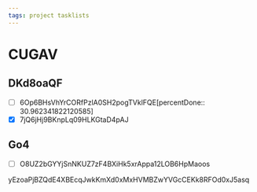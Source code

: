 ```yaml
---
tags: project tasklists
---
```


# CUGAV

## DKd8oaQF

* [ ] 6Op6BHsVhYrCORfPzlA0SH2pogTVklFQE\[percentDone:: 30.962341822120585]
* [x] 7jQ6jHj9BKnpLq09HLKGtaD4pAJ

## Go4

* [ ] O8UZ2bGYYjSnNKUZ7zF4BXiHk5xrAppa12LOB6HpMaoos

yEzoaPjBZQdE4XBEcqJwkKmXd0xMxHVMBZwYVGcCEKk8RFOd0xJ5asq
